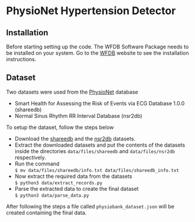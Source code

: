 # PhysioNet Hypertension Detector

## Installation

Before starting setting up the code. The WFDB Software Package needs to be installed on your system. Go to the [WFDB](https://archive.physionet.org/physiotools/wfdb.shtml) website to see the installation instructions.

## Dataset

Two datasets were used from the [PhysioNet](https://physionet.org/) database

- Smart Health for Assessing the Risk of Events via ECG Database 1.0.0 (shareedb)
- Normal Sinus Rhythm RR Interval Database (nsr2db)

To setup the dataset, follow the steps below

- Download the [shareedb](https://physionet.org/content/shareedb/1.0.0/) and the [nsr2db](https://physionet.org/content/nsr2db/1.0.0/) datasets.
- Extract the downloaded datasets and put the contents of the datasets inside the directories `data/files/shareedb` and `data/files/nsr2db` respectively.
- Run the command  
   `$ mv data/files/shareedb/info.txt data/files/shareedb_info.txt`
- Now extract the required data from the datasets  
   `$ python3 data/extract_records.py`
- Parse the extracted data to create the final dataset  
   `$ python3 data/parse_data.py`

After following the steps a file called `physiobank_dataset.json` will be created containing the final data.
